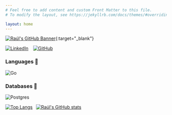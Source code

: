 ```yaml
---
# Feel free to add content and custom Front Matter to this file.
# To modify the layout, see https://jekyllrb.com/docs/themes/#overriding-theme-defaults

layout: home
---
```


[![Raúl's GitHub Banner](https://user-images.githubusercontent.com/49290264/166145573-1aba6af7-20e0-4fe3-a3f0-f4335323eb94.png)](https://raulfernandez.dev){:target="_blank"}

[![LinkedIn](https://img.shields.io/badge/raúl_fernández-%230077B5.svg?style=for-the-badge&logo=linkedin&logoColor=white)](https://www.linkedin.com/in/raul-fernandez-fernandez)
&ensp;
[![GitHub](https://img.shields.io/badge/rfdez-%23121011.svg?style=for-the-badge&logo=github&logoColor=white)](https://github.com/rfdez)
### Languages :abcd:

![Go](https://img.shields.io/badge/go-%2300ADD8.svg?style=for-the-badge&logo=go&logoColor=white)

### Databases :floppy_disk:

![Postgres](https://img.shields.io/badge/postgres-%23316192.svg?style=for-the-badge&logo=postgresql&logoColor=white)

[![Top Langs](https://github-readme-stats.vercel.app/api/top-langs/?username=rfdez&theme=tokyonight&layout=compact&card_width=250&hide=blade)](https://github.com/anuraghazra/github-readme-stats)&ensp;
[![Raúl's GitHub stats](https://github-readme-stats.vercel.app/api?username=rfdez&theme=tokyonight&show_icons=true&line_height=20)](https://github.com/anuraghazra/github-readme-stats)
